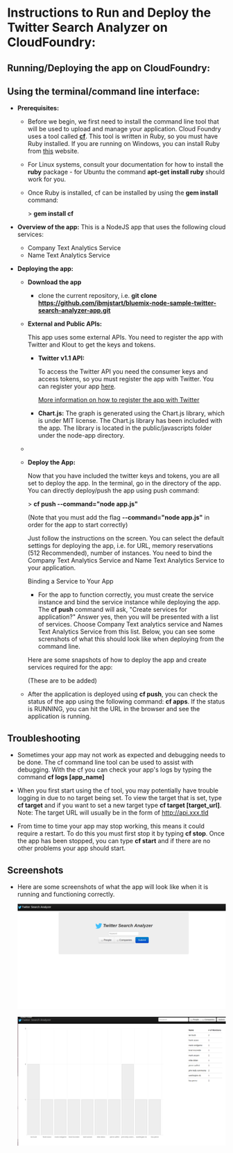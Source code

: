 Instructions to Run and Deploy the Twitter Search Analyzer on CloudFoundry:
===========================================================================

Running/Deploying the app on CloudFoundry:
------------------------------------------


Using the terminal/command line interface:
------------------------------------------

-   **Prerequisites:**
    -   Before we begin, we first need to install the command line tool that will be used to upload and manage your application. Cloud Foundry uses a tool called [**cf**](https://github.com/cloudfoundry/cf). This tool is written in Ruby, so you must have Ruby installed. If you are running on Windows, you can install Ruby from [this](http://rubyinstaller.org/downloads/) website. 

    -   For Linux systems, consult your documentation for how to install the **ruby** package - for Ubuntu the command **apt-get install ruby** should work for you.

    -   Once Ruby is installed, cf can be installed by using the **gem install** command:
        
        \> **gem install cf**


-   **Overview of the app:** This is a NodeJS app that uses the following cloud services:
    -   Company Text Analytics Service
    -   Name Text Analytics Service

-   **Deploying the app:**
    -   **Download the app**
        - clone the current repository, i.e. 
            **git clone https://github.com/ibmjstart/bluemix-node-sample-twitter-search-analyzer-app.git** 

    -   **External and Public APIs:**

        This app uses some external APIs. You need to register the app with Twitter and Klout to get the keys and tokens.

        -   **Twitter v1.1 API:**

            To access the Twitter API you need the consumer keys and access tokens, so you must register the app with Twitter. You can register your app [here](https://dev.twitter.com/).

            [More information on how to register the app with Twitter](registerTwitter.md)

        -   **Chart.js:**
            The graph is generated using the Chart.js library, which is under MIT license. The Chart.js library has been included with the app. The library is located in the public/javascripts folder under the node-app directory. 

    -

    -   **Deploy the App:**

        Now that you have included the twitter keys and tokens, you are all set to deploy the app. In the terminal, go in the directory of the app. You can directly deploy/push the app using push command:

        \> **cf push --command="node app.js"**

        (Note that you must add the flag **--command="node app.js"** in order for the app to start correctly)

        Just follow the instructions on the screen. You can select the default settings for deploying the app, i.e. for URL, memory reservations (512 Recommended), number of instances. You need to bind the Company Text Analytics Service and Name Text Analytics Service to your application. 

        Binding a Service to Your App

        -   For the app to function correctly, you must create the service instance and bind the service instance while deploying the app. The **cf push** command will ask, "Create services for application?" Answer yes, then you will be presented with a list of services. Choose Company Text analytics service        and Names Text Analytics Service from this list. Below, you can see some screnshots of what this should look like when deploying from the command line.


        Here are some snapshots of how to deploy the app and create services required for the app: 
        
        (These are to be added)


    -   After the application is deployed using **cf push**, you can check the status of the app using the following command: **cf apps**. If the status is RUNNING, you can hit the URL in the browser and see the application is running.


Troubleshooting
-----------------------------------
-   Sometimes your app may not work as expected and debugging needs to be done. The cf command line tool can be used to assist with debugging. With the cf you can check your app's logs by typing the command **cf logs [app_name]** 

-   When you first start using the cf tool, you may potentially have trouble logging in due to no target being set. To view the target that is set, type **cf target** and if you want to set a new target type **cf target [target_url]**. Note: The target URL will usually be in the form of http://api.xxx.tld

-   From time to time your app may stop working, this means it could require a restart. To do this you must first stop it by typing **cf stop**. Once the app has been stopped, you can type **cf start** and if there are no other problems your app should start. 


Screenshots
------------------------------------
-   Here are some screenshots of what the app will look like when it is running and functioning correctly. 

    ![image](/images/workingApp1.png)
    
    ![image](/images/workingApp2.png)


